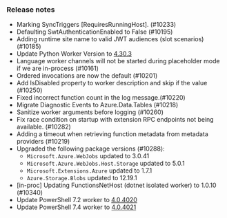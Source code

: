 ### Release notes

<!-- Please add your release notes in the following format:
- My change description (#PR)
-->
- Marking SyncTriggers [RequiresRunningHost]. (#10233)
- Defaulting SwtAuthenticationEnabled to False (#10195)
- Adding runtime site name to valid JWT audiences (slot scenarios) (#10185)
- Update Python Worker Version to [4.30.3](https://github.com/Azure/azure-functions-python-worker/releases/tag/4.30.3)
- Language worker channels will not be started during placeholder mode if we are in-process (#10161)
- Ordered invocations are now the default (#10201)
- Add IsDisabled property to worker description and skip if the value (#10250)
- Fixed incorrect function count in the log message.(#10220)
- Migrate Diagnostic Events to Azure.Data.Tables (#10218)
- Sanitize worker arguments before logging (#10260)
- Fix race condition on startup with extension RPC endpoints not being available. (#10282)
- Adding a timeout when retrieving function metadata from metadata providers (#10219)
- Upgraded the following package versions (#10288):
  - `Microsoft.Azure.WebJobs` updated to 3.0.41
  - `Microsoft.Azure.WebJobs.Host.Storage` updated to 5.0.1
  - `Microsoft.Extensions.Azure` updated to 1.7.1
  - `Azure.Storage.Blobs` updated to 12.19.1
- [in-proc] Updating FunctionsNetHost (dotnet isolated worker) to 1.0.10 (#10340)
- Update PowerShell 7.2 worker to [4.0.4020](https://github.com/Azure/azure-functions-powershell-worker/releases/tag/v4.0.4020)
- Update PowerShell 7.4 worker to [4.0.4021](https://github.com/Azure/azure-functions-powershell-worker/releases/tag/v4.0.4021)

